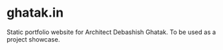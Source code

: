 # ghatak.in
Static portfolio website for Architect Debashish Ghatak. To be used as a project showcase.
